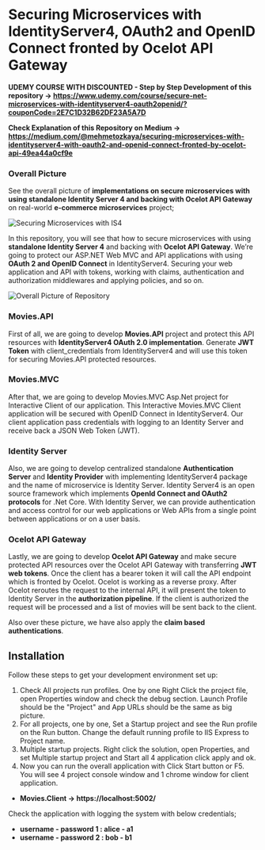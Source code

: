 # Securing Microservices with IdentityServer4, OAuth2 and OpenID Connect fronted by Ocelot API Gateway

**UDEMY COURSE WITH DISCOUNTED - Step by Step Development of this repository -> https://www.udemy.com/course/secure-net-microservices-with-identityserver4-oauth2openid/?couponCode=2E7C1D32B62DF23A5A7D**

**Check Explanation of this Repository on Medium -> https://medium.com/@mehmetozkaya/securing-microservices-with-identityserver4-with-oauth2-and-openid-connect-fronted-by-ocelot-api-49ea44a0cf9e**

### Overall Picture
See the overall picture of **implementations on secure microservices with using standalone Identity Server 4 and backing with Ocelot API Gateway** on real-world **e-commerce microservices** project;

![Securing Microservices with IS4](https://user-images.githubusercontent.com/1147445/97865031-9a4c9f00-1d1a-11eb-8dee-80fc600decfa.png)

In this repository, you will see that how to secure microservices with using **standalone Identity Server 4** and backing with **Ocelot API Gateway**. We’re going to protect our ASP.NET Web MVC and API applications with using **OAuth 2 and OpenID Connect** in IdentityServer4. Securing your web application and API with tokens, working with claims, authentication and authorization middlewares and applying policies, and so on.

![Overall Picture of Repository](https://user-images.githubusercontent.com/1147445/97865027-991b7200-1d1a-11eb-927e-3f5580a7f5b5.png)

### Movies.API
First of all, we are going to develop **Movies.API** project and protect this API resources with **IdentityServer4 OAuth 2.0 implementation**. Generate **JWT Token** with client_credentials from IdentityServer4 and will use this token for securing Movies.API protected resources.

### Movies.MVC
After that, we are going to develop Movies.MVC Asp.Net project for Interactive Client of our application. This Interactive Movies.MVC Client application will be secured with OpenID Connect in IdentityServer4. Our client application pass credentials with logging to an Identity Server and receive back a JSON Web Token (JWT).

### Identity Server
Also, we are going to develop centralized standalone **Authentication Server** and **Identity Provider** with implementing IdentityServer4 package and the name of microservice is Identity Server.
Identity Server4 is an open source framework which implements **OpenId Connect and OAuth2 protocols** for .Net Core.
With Identity Server, we can provide authentication and access control for our web applications or Web APIs from a single point between applications or on a user basis.

### Ocelot API Gateway
Lastly, we are going to develop **Ocelot API Gateway** and make secure protected API resources over the Ocelot API Gateway with transferring **JWT web tokens**.
Once the client has a bearer token it will call the API endpoint which is fronted by Ocelot. Ocelot is working as a reverse proxy.
After Ocelot reroutes the request to the internal API, it will present the token to Identity Server in the **authorization pipeline**. If the client is authorized the request will be processed and a list of movies will be sent back to the client.

Also over these picture, we have also apply the **claim based authentications**.

## Installation
Follow these steps to get your development environment set up:
1. Check All projects run profiles. One by one Right Click the project file, open Properties window and check the debug section. Launch Profile should be the "Project" and App URLs should be the same as big picture.
2. For all projects, one by one, Set a Startup project and see the Run profile on the Run button. Change the default running profile to IIS Express to Project name.
3. Multiple startup projects. Right click the solution, open Properties, and set Multiple startup project and Start all 4 application click apply and ok.
4. Now you can run the overall application with Click Start button or F5.
You will see 4 project console window and 1 chrome window for client application.

* **Movies.Client -> https://localhost:5002/**

Check the application with logging the system with below credentials;

* **username - password 1 : alice - a1**
* **username - password 2 : bob - b1**


